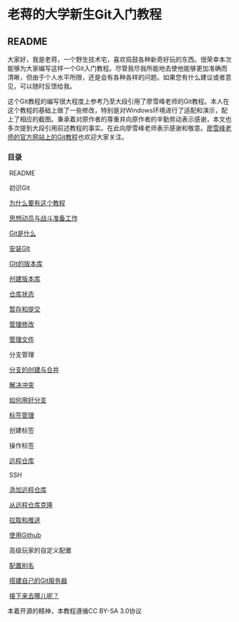 # 老蒋的大学新生Git入门教程

## README



​	大家好，我是老蒋，一个野生技术宅，喜欢捣鼓各种新奇好玩的东西。很荣幸本次能够为大家编写这样一个Git入门教程。尽管我尽我所能地去使他能够更加准确而清晰，但由于个人水平所限，还是会有各种各样的问题。如果您有什么建议或者意见，可以随时反馈给我。

​	这个Git教程的编写很大程度上参考乃至大段引用了廖雪峰老师的Git教程。本人在这个教程的基础上做了一些修改，特别是对Windows环境进行了适配和演示，配上了相应的截图。秉承着对原作者的尊重并向原作者的辛勤劳动表示感谢，本文也多次提到大段引用前述教程的事实。在此向廖雪峰老师表示感谢和敬意。[廖雪峰老师的官方网站上的Git教程](https://www.liaoxuefeng.com/wiki/896043488029600)也欢迎大家关注。

### 目录

​	README

​	初识Git

​		[为什么要有这个教程](./为什么要有这个教程.md)

​		[思想动员与战斗准备工作](./思想动员与战斗准备工作.md)

​		[Git是什么](./Git是什么.md)

​		[安装GIt](./安装Git.md)

​	[GIt的版本库](./Git版本库.md)

​		[创建版本库](./Git版本库.md##创建版本库)

​		[仓库状态](./仓库状态.md)

​		[暂存和提交](./暂存和提交.md)

​		[管理修改](./管理修改.md)

​		[管理文件](./管理文件.md)

​	分支管理

​		[分支的创建与合并](./分支的创建与合并.md)

​		[解决冲突](./解决冲突.md)

​		[如何用好分支](./如何用好分支.md)

​	[标签管理](./标签管理.md)

​		创建标签

​		操作标签

​	[远程仓库](./远程仓库.md)

​		SSH

​		[添加远程仓库](./添加远程仓库.md)

​		[从远程仓库克隆](./从远程仓库克隆.md)

​		[拉取和推送](./拉取和推送.md)

​	[使用Github](./使用Github.m)

​	高级玩家的自定义配置

​		[配置别名](./高级玩家的自定义配置.md)

​		[搭建自己的Git服务器](./Git服务器.md)

​	[接下来去哪儿呢？](./接下来去哪儿呢.md)



本着开源的精神，本教程遵循CC BY-SA 3.0协议
